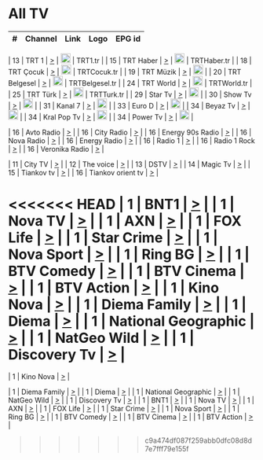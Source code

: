 <h1>All TV</h1>

| #   | Channel        | Link  | Logo | EPG id |
|:---:|:--------------:|:-----:|:----:|:------:|

| 13  | TRT 1            | [>](https://tv-trt1.medya.trt.com.tr/master.m3u8) | <img height="20" src="https://i.imgur.com/j786OLG.png"/> | TRT1.tr |
| 15  | TRT Haber        | [>](https://tv-trthaber.medya.trt.com.tr/master.m3u8) | <img height="20" src="https://i.imgur.com/OVfo8Ab.png"/> | TRTHaber.tr |
| 18  | TRT Çocuk        | [>](https://tv-trtcocuk.medya.trt.com.tr/master.m3u8) | <img height="20" src="https://i.imgur.com/QLFmD6d.png"/> | TRTCocuk.tr |
| 19  | TRT Müzik        | [>](https://tv-trtmuzik.medya.trt.com.tr/master.m3u8) | <img height="20" src="https://i.imgur.com/fIVFCEd.png"/> |
| 20  | TRT Belgesel     | [>](https://tv-trtbelgesel.medya.trt.com.tr/master.m3u8) | <img height="20" src="https://i.imgur.com/MGO87pe.png"/> | TRTBelgesel.tr |
| 24  | TRT World        | [>](https://tv-trtworld.medya.trt.com.tr/master.m3u8) | <img height="20" src="https://i.imgur.com/JEA2xpv.png"/> | TRTWorld.tr |
| 25  | TRT Türk         | [>](https://tv-trtturk.medya.trt.com.tr/master.m3u8) | <img height="20" src="https://i.imgur.com/OSTOQNw.png"/> | TRTTurk.tr |
| 29  | Star Tv   | [>](https://dogus-live.daioncdn.net/startv/startv_360p.m3u8) | <img height="20" src="https://i.imgur.com/IebUZx1.png"/> |
| 30  | Show Tv     | [>](https://ciner-live.daioncdn.net/showtv/showtv.m3u8) | <img height="20" src="https://i.imgur.com/IebUZx1.png"/> |
| 31  | Kanal 7     | [>](https://kanal7-live.daioncdn.net/kanal7/kanal7.m3u8) | <img height="20" src="https://i.imgur.com/IebUZx1.png"/> |
| 33  | Euro D    | [>](https://www.youtube.com/user/KanalD/live) | <img height="20" src="https://i.imgur.com/IebUZx1.png"/> |
| 34  | Beyaz Tv     | [>](https://beyaztv-live.daioncdn.net/beyaztv/beyaztv.m3u8) | <img height="20" src="https://i.imgur.com/IebUZx1.png"/> |
| 34  | Kral Pop Tv     | [>](https://www.youtube.com/watch?v=GuFTuKoXepw) | <img height="20" src="https://i.imgur.com/IebUZx1.png"/> |
| 34  | Power Tv     | [>](https://livetv.powerapp.com.tr/powerTV/powerhd.smil/chunklist.m3u8) | <img height="20" src="https://i.imgur.com/IebUZx1.png"/> |

| 16  | Avto Radio | [>](http://stream.metacast.eu/avtoradio.mp3.m3u) |
| 16  | City Radio | [>](http://stream.metacast.eu/city.aac.m3u) |
| 16  | Energy 90s Radio | [>](http://stream.metacast.eu/energy-90s.m3u) |
| 16  | Nova Radio | [>](http://stream.metacast.eu/nova.aac.m3u) |
| 16  | Energy Radio | [>](http://stream.metacast.eu/nrj.aac.m3u) |
| 16  | Radio 1 | [>](http://stream.metacast.eu/radio1.aac.m3u) |
| 16  | Radio 1 Rock | [>](http://stream.metacast.eu/radio1rock.aac.m3u) |
| 16  | Veronika Radio | [>](http://stream.metacast.eu/veronika.aac.m3u) |

| 11  | City TV | [>](https://tv.city.bg/play/tshls/citytv/index.m3u8) |
| 12  | The voice | [>](https://bss1.neterra.tv/thevoice/thevoice.m3u8) |
| 13  | DSTV | [>](http://46.249.95.140:8081/hls/data.m3u8) |
| 14  | Magic Tv | [>](https://bss1.neterra.tv/magictv/magictv.m3u8) |
| 15  | Tiankov tv | [>](https://streamer103.neterra.tv/tiankov-folk/live.m3u8) |
| 16  | Tiankov orient tv | [>](https://streamer103.neterra.tv/tiankov-orient/live.m3u8) |

<<<<<<< HEAD
| 1 | BNT1 | [>](https://ymkaya.xyz:24533/tv/bnt1/playlist.m3u8?wmsAuthSign=c2VydmVyX3RpbWU9NC8xMS8yMDI1IDY6NDQ6NTggUE0maGFzaF92YWx1ZT05SUt4NDhnSnNKZzJsUWk4VklvS3J3PT0mdmFsaWRtaW51dGVzPTYw) |
| 1 | Nova TV | [>](https://ymkaya.xyz:24533/tv/novatv/playlist.m3u8?wmsAuthSign=c2VydmVyX3RpbWU9NC8xMS8yMDI1IDY6NDU6MDggUE0maGFzaF92YWx1ZT1ObE8zeFVyZ2kxeEZWcGhrK3EvTWdnPT0mdmFsaWRtaW51dGVzPTYw) |
| 1 | AXN | [>](https://ymkaya.xyz:24533/tv/axn/playlist.m3u8?wmsAuthSign=c2VydmVyX3RpbWU9NC8xMS8yMDI1IDY6NDU6MTkgUE0maGFzaF92YWx1ZT1qdGxTQWx2RFNXVXFNdkROQ0RnL053PT0mdmFsaWRtaW51dGVzPTYw) |
| 1 | FOX Life | [>](https://ymkaya.xyz:24533/tv/foxlife/playlist.m3u8?wmsAuthSign=c2VydmVyX3RpbWU9NC8xMS8yMDI1IDY6NDU6MzAgUE0maGFzaF92YWx1ZT1ZdHJCVkRsMEdvOEd5V0dhMnEzUFpRPT0mdmFsaWRtaW51dGVzPTYw) |
| 1 | Star Crime | [>](https://ymkaya.xyz:24533/tv/foxcrime/playlist.m3u8?wmsAuthSign=c2VydmVyX3RpbWU9NC8xMS8yMDI1IDY6NDU6MzkgUE0maGFzaF92YWx1ZT1BckNYMUJ5SzdJUHlEZ3JIVFd5ZmNRPT0mdmFsaWRtaW51dGVzPTYw) |
| 1 | Nova Sport | [>](https://ymkaya.xyz:24533/tv/novasport/playlist.m3u8?wmsAuthSign=c2VydmVyX3RpbWU9NC8xMS8yMDI1IDY6NDU6NTAgUE0maGFzaF92YWx1ZT1sRnk0YWhLbGpmOWxKRnE5amtwS1V3PT0mdmFsaWRtaW51dGVzPTYw) |
| 1 | Ring BG | [>](https://ymkaya.xyz:24533/tv/ringbg/playlist.m3u8?wmsAuthSign=c2VydmVyX3RpbWU9NC8xMS8yMDI1IDY6NDU6NTkgUE0maGFzaF92YWx1ZT1zd3VhZlF5ZkZUUENXaDh1U2VwbWdnPT0mdmFsaWRtaW51dGVzPTYw) |
| 1 | BTV Comedy | [>](https://ymkaya.xyz:24533/tv/btvcomedy/playlist.m3u8?wmsAuthSign=c2VydmVyX3RpbWU9NC8xMS8yMDI1IDY6NDY6MDkgUE0maGFzaF92YWx1ZT14aS9iL0srU2VON0dVY1c2R2pBYUpnPT0mdmFsaWRtaW51dGVzPTYw) |
| 1 | BTV Cinema | [>](https://ymkaya.xyz:24533/tv/btvcinema/playlist.m3u8?wmsAuthSign=c2VydmVyX3RpbWU9NC8xMS8yMDI1IDY6NDY6MTkgUE0maGFzaF92YWx1ZT1uUGJ3dGljcHhrZWhXMzlxY0ZzL05RPT0mdmFsaWRtaW51dGVzPTYw) |
| 1 | BTV Action | [>](https://ymkaya.xyz:24533/tv/btvaction/playlist.m3u8?wmsAuthSign=c2VydmVyX3RpbWU9NC8xMS8yMDI1IDY6NDY6MjkgUE0maGFzaF92YWx1ZT03cnVoWjV3U1ZQOXRHaW1hZGlIOUdnPT0mdmFsaWRtaW51dGVzPTYw) |
| 1 | Kino Nova | [>](https://ymkaya.xyz:24533/tv/kinonova/playlist.m3u8?wmsAuthSign=c2VydmVyX3RpbWU9NC8xMS8yMDI1IDY6NDY6MzkgUE0maGFzaF92YWx1ZT0rRDBRcVZITGw4TTJpRDBORWxxL05nPT0mdmFsaWRtaW51dGVzPTYw) |
| 1 | Diema Family | [>](https://ymkaya.xyz:24533/tv/diemafamily/playlist.m3u8?wmsAuthSign=c2VydmVyX3RpbWU9NC8xMS8yMDI1IDY6NDY6NDggUE0maGFzaF92YWx1ZT1hcktBNE5BSkg2TXBNdHlGM1NqejVRPT0mdmFsaWRtaW51dGVzPTYw) |
| 1 | Diema | [>](https://ymkaya.xyz:24533/tv/diema/playlist.m3u8?wmsAuthSign=c2VydmVyX3RpbWU9NC8xMS8yMDI1IDY6NDY6NTggUE0maGFzaF92YWx1ZT13cUl1aU5TOTJUYzN4RTY2bGN0ZkdRPT0mdmFsaWRtaW51dGVzPTYw) |
| 1 | National Geographic | [>](https://ymkaya.xyz:24533/tv/natgeo/playlist.m3u8?wmsAuthSign=c2VydmVyX3RpbWU9NC8xMS8yMDI1IDY6NDc6MDggUE0maGFzaF92YWx1ZT1VekVTRVlud0xIeVh6eXpCWjBOTDBBPT0mdmFsaWRtaW51dGVzPTYw) |
| 1 | NatGeo Wild | [>](https://ymkaya.xyz:24533/tv/natgeowild/playlist.m3u8?wmsAuthSign=c2VydmVyX3RpbWU9NC8xMS8yMDI1IDY6NDc6MTggUE0maGFzaF92YWx1ZT1wOC9SbnBiTHdrcFpWOHE2Zys2WG1BPT0mdmFsaWRtaW51dGVzPTYw) |
| 1 | Discovery Tv | [>](https://ymkaya.xyz:24533/tv/discovery/playlist.m3u8?wmsAuthSign=c2VydmVyX3RpbWU9NC8xMS8yMDI1IDY6NDc6MjggUE0maGFzaF92YWx1ZT1ENDROSDFuRTBNeWlaVENWeElyem9RPT0mdmFsaWRtaW51dGVzPTYw) |
=======


| 1 | Kino Nova | [>](https://ymkaya.xyz:11336/tv/kinonova/playlist.m3u8?wmsAuthSign=c2VydmVyX3RpbWU9MS8yLzIwMjUgNDo0MDoyMCBBTSZoYXNoX3ZhbHVlPWlFS1FrWEtMMVRFM3l5YklUWUJQUHc9PSZ2YWxpZG1pbnV0ZXM9NjA=) |

| 1 | Diema Family | [>](https://ymkaya.xyz:11336/tv/diemafamily/playlist.m3u8?wmsAuthSign=c2VydmVyX3RpbWU9MS8yLzIwMjUgNDo0MDozMCBBTSZoYXNoX3ZhbHVlPUVUaTVKTldvZTF5WVVCM0YwL21kaXc9PSZ2YWxpZG1pbnV0ZXM9NjA=) |
| 1 | Diema | [>](https://ymkaya.xyz:11336/tv/diema/playlist.m3u8?wmsAuthSign=c2VydmVyX3RpbWU9MS8yLzIwMjUgNDo0MDo0MCBBTSZoYXNoX3ZhbHVlPVlYMWVJT2NuUjNpUTBsaytEUFFOS2c9PSZ2YWxpZG1pbnV0ZXM9NjA=) |
| 1 | National Geographic | [>](https://ymkaya.xyz:11336/tv/natgeo/playlist.m3u8?wmsAuthSign=c2VydmVyX3RpbWU9MS8yLzIwMjUgNDo0MTo0MSBBTSZoYXNoX3ZhbHVlPTJQTlVmcG5nYWx0M013eUhGRGxnd0E9PSZ2YWxpZG1pbnV0ZXM9NjA=) |
| 1 | NatGeo Wild | [>](https://ymkaya.xyz:11336/tv/natgeowild/playlist.m3u8?wmsAuthSign=c2VydmVyX3RpbWU9MS8yLzIwMjUgNDo0MTo1MSBBTSZoYXNoX3ZhbHVlPVl1OXZaTTliN0hGWEN3eDBYd1duNkE9PSZ2YWxpZG1pbnV0ZXM9NjA=) |
| 1 | Discovery Tv | [>](https://ymkaya.xyz:11336/tv/discovery/playlist.m3u8?wmsAuthSign=c2VydmVyX3RpbWU9MS8yLzIwMjUgNDo0MjowMSBBTSZoYXNoX3ZhbHVlPWtBQmdLNlY2RmQwWElzMVYzSDJyVkE9PSZ2YWxpZG1pbnV0ZXM9NjA=) |
| 1 | BNT1 | [>](https://ymkaya.xyz:11336/tv/bnt1/playlist.m3u8?wmsAuthSign=c2VydmVyX3RpbWU9MS8yLzIwMjUgNDozODozOCBBTSZoYXNoX3ZhbHVlPVVrMVlRQXpJWlhYeUh6ZFVpSC9NMUE9PSZ2YWxpZG1pbnV0ZXM9NjA=) |
| 1 | Nova TV | [>](https://ymkaya.xyz:11336/tv/novatv/playlist.m3u8?wmsAuthSign=c2VydmVyX3RpbWU9MS8yLzIwMjUgNDozODo0OCBBTSZoYXNoX3ZhbHVlPUVxQjh1a0ZzYkVGZU8zZDFGTzdreVE9PSZ2YWxpZG1pbnV0ZXM9NjA=) |
| 1 | AXN | [>](https://ymkaya.xyz:11336/tv/axn/playlist.m3u8?wmsAuthSign=c2VydmVyX3RpbWU9MS8yLzIwMjUgNDozODo1OCBBTSZoYXNoX3ZhbHVlPUpkWStGY1hkNXhaOVpPZ0thQ0FZL3c9PSZ2YWxpZG1pbnV0ZXM9NjA=) |
| 1 | FOX Life | [>](https://ymkaya.xyz:11336/tv/foxlife/playlist.m3u8?wmsAuthSign=c2VydmVyX3RpbWU9MS8yLzIwMjUgNDozOToxMCBBTSZoYXNoX3ZhbHVlPWt1ZDc1T3AzYlZDTjJnSy9TU0xJZlE9PSZ2YWxpZG1pbnV0ZXM9NjA=) |
| 1 | Star Crime | [>](https://ymkaya.xyz:11336/tv/foxcrime/playlist.m3u8?wmsAuthSign=c2VydmVyX3RpbWU9MS8yLzIwMjUgNDozOToyMCBBTSZoYXNoX3ZhbHVlPXIwVU45Nm9FR1l2enNkTG9TanBxbmc9PSZ2YWxpZG1pbnV0ZXM9NjA=) |
| 1 | Nova Sport | [>](https://ymkaya.xyz:11336/tv/novasport/playlist.m3u8?wmsAuthSign=c2VydmVyX3RpbWU9MS8yLzIwMjUgNDozOTozMCBBTSZoYXNoX3ZhbHVlPXlSZ0UxazVaM0xhSmc0NmR4T0c1T2c9PSZ2YWxpZG1pbnV0ZXM9NjA=) |
| 1 | Ring BG | [>](https://ymkaya.xyz:11336/tv/ringbg/playlist.m3u8?wmsAuthSign=c2VydmVyX3RpbWU9MS8yLzIwMjUgNDozOTo0MCBBTSZoYXNoX3ZhbHVlPTR4aUlFNHVUYWN4enY1WkVuOFZma2c9PSZ2YWxpZG1pbnV0ZXM9NjA=) |
| 1 | BTV Comedy | [>](https://ymkaya.xyz:11336/tv/btvcomedy/playlist.m3u8?wmsAuthSign=c2VydmVyX3RpbWU9MS8yLzIwMjUgNDozOTo1MCBBTSZoYXNoX3ZhbHVlPUtrMTJ2RHNTTUU1RFp1ZkVOdXFSK3c9PSZ2YWxpZG1pbnV0ZXM9NjA=) |
| 1 | BTV Cinema | [>](https://ymkaya.xyz:11336/tv/btvcinema/playlist.m3u8?wmsAuthSign=c2VydmVyX3RpbWU9MS8yLzIwMjUgNDozOTo1OSBBTSZoYXNoX3ZhbHVlPTZWcU9FZW56cG1NM1lrYy8xNE5NeHc9PSZ2YWxpZG1pbnV0ZXM9NjA=) |
| 1 | BTV Action | [>](https://ymkaya.xyz:11336/tv/btvaction/playlist.m3u8?wmsAuthSign=c2VydmVyX3RpbWU9MS8yLzIwMjUgNDo0MDoxMCBBTSZoYXNoX3ZhbHVlPUlDd0ErRkZVWThyMVZwR3c2REdGZ3c9PSZ2YWxpZG1pbnV0ZXM9NjA=) |
>>>>>>> c9a474df087f259abb0dfc08d8d7e7fff79e155f
